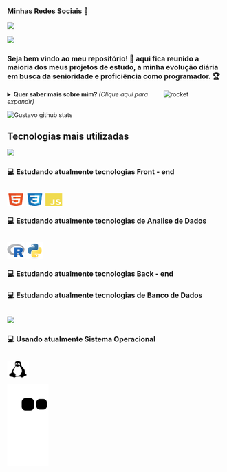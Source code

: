 ### Minhas Redes Sociais 👋

<div> 
  <a href="https://instagram.com/rafaballerini" target="_blank"><img src="https://img.shields.io/badge/-Instagram-%23E4405F?style=for-the-badge&logo=instagram&logoColor=white" target="_blank"></a>
  
  <a href="https://www.linkedin.com/in/gustavo-henrique-de-souza-silva-4a150a68/" target="_blank"><img src="https://img.shields.io/badge/-LinkedIn-%230077B5?style=for-the-badge&logo=linkedin&logoColor=white" target="_blank"></a> 
</div>

### Seja bem vindo ao meu repositório! 👋 aqui fica reunido a maioria dos meus projetos de estudo, a minha evolução diária em busca da senioridade e proficiência como programador. 🏆
<a><img align="right" alt="rocket" height="120" width="140" src="https://media.giphy.com/media/jfF6mIPumEzN9QW0kL/giphy.gif"></a>
<details>
<summary> <b> Quer saber mais sobre mim? </b> <i>(Clique aqui para expandir)</i> </summary>
  
### 📖 Sobre mim

Sou um estudante apaixonado pelas tecnologias. O meu objetivo diário é atuar com rapidez, eficiência e de acordo com as necessidades do meu aprendizado, de forma a proporcionar uma experiência de qualidade, tanto na perspectiva de ganhar conhecimento, como, mostrar para outros o que eu aprendi sobre uma determinada tecnologia. A minha expectativa de carreira é centra-se essencialmente em resolver soluções de software. Fora isso, diria que sou uma pessoa bem humorada, curiosa, flexível e metódica, que prospera sob a pressão de se tornar melhor a cada dia.

Minha jornada diária é adquirir os conhecimentos necessários, colocar a mão na massa para criar essas soluções para as pessoas e me divertir no processo.
</details>

![Gustavo github stats](https://github-readme-stats.vercel.app/api?username=ghdss25&show_icons=true&theme=dracula)

## Tecnologias mais utilizadas

 <div>
  <img height="180em" src="https://github-readme-stats.vercel.app/api/top-langs/?username=ghdss25&layout=compact&langs_count=7&theme=dracula"/>
 </div>

### 💻 Estudando atualmente tecnologias Front - end

<div style="display: inline_block"><br>
  
  <img align="center" alt="ghdss25-HTML" height="30" width="40" src="https://raw.githubusercontent.com/devicons/devicon/master/icons/html5/html5-original.svg">
  <img align="center" alt="ghdss25-CSS" height="30" width="40" src="https://raw.githubusercontent.com/devicons/devicon/master/icons/css3/css3-original.svg">
  <img align="center" alt="ghdss25-Js" height="30" width="40" src="https://raw.githubusercontent.com/devicons/devicon/master/icons/javascript/javascript-plain.svg">
  
</div>

### 💻 Estudando atualmente tecnologias de Analise de Dados 

<div style="display: inline_block"><br> 
  
  <img align="center" alt="ghdss25-R" height="40" width="40" src="https://raw.githubusercontent.com/devicons/devicon/master/icons/r/r-original.svg">
  <img align="center" alt="ghdss25-Python" height="40" width="40" src="https://raw.githubusercontent.com/devicons/devicon/master/icons/python/python-original.svg">

</div>
  
### 💻 Estudando atualmente tecnologias Back - end 

  
### 💻 Estudando atualmente tecnologias de Banco de Dados

<div style="display: inline_block"><br> 
   <img src="https://img.shields.io/badge/PostgreSQL-316192?style=for-the-badge&logo=postgresql&logoColor=white"/>
</div>

### 💻 Usando atualmente Sistema Operacional

<div style="display: inline_block"><br> 
  
  <img align="center" alt="ghdss25-Linux" height="40" width="50" src="https://raw.githubusercontent.com/devicons/devicon/master/icons/linux/linux-plain.svg">
</div>

  ![Snake animation](https://github.com/rafaballerini/rafaballerini/blob/output/github-contribution-grid-snake.svg)


